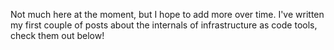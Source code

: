 Not much here at the moment, but I hope to add more over time. I've written my first couple of posts about the internals of infrastructure as code tools, check them out below!
